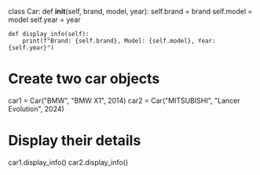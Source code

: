 class Car:
    def __init__(self, brand, model, year):
        self.brand = brand
        self.model = model
        self.year = year

    def display_info(self):
        print(f"Brand: {self.brand}, Model: {self.model}, Year: {self.year}")

# Create two car objects
car1 = Car("BMW", "BMW X1", 2014)
car2 = Car("MITSUBISHI", "Lancer Evolution", 2024)

# Display their details
car1.display_info()
car2.display_info()
